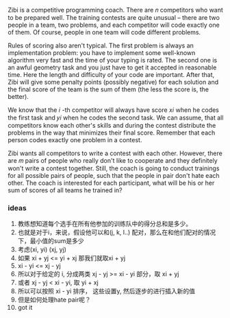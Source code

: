 Zibi is a competitive programming coach. There are 𝑛
competitors who want to be prepared well. The training contests are quite unusual – there are two people in a team, two
problems, and each competitor will code exactly one of them. Of course, people in one team will code different problems.

Rules of scoring also aren't typical. The first problem is always an implementation problem: you have to implement some
well-known algorithm very fast and the time of your typing is rated. The second one is an awful geometry task and you
just have to get it accepted in reasonable time. Here the length and difficulty of your code are important. After that,
Zibi will give some penalty points (possibly negative) for each solution and the final score of the team is the sum of
them (the less the score is, the better).

We know that the 𝑖
-th competitor will always have score 𝑥𝑖
when he codes the first task and 𝑦𝑖
when he codes the second task. We can assume, that all competitors know each other's skills and during the contest
distribute the problems in the way that minimizes their final score. Remember that each person codes exactly one problem
in a contest.

Zibi wants all competitors to write a contest with each other. However, there are 𝑚
pairs of people who really don't like to cooperate and they definitely won't write a contest together. Still, the coach
is going to conduct trainings for all possible pairs of people, such that the people in pair don't hate each other. The
coach is interested for each participant, what will be his or her sum of scores of all teams he trained in?

### ideas

1. 教练想知道每个选手在所有他参加的训练队中的得分总和是多少。
2. 也就是对于i，来说，假设他可以和(j, k, l..) 配对，那么在和他们配对的情况下，最小值的sum是多少
3. 考虑(xi, yi) (xj, yj)
4. 如果 xi + yj <= yi + xj 那我们就取xi + yj
5. xi - yi <= xj - yj
6. 所以对于给定的 i, 分成两类 xj - yj >= xi - yi 部分，取 xi + yj
7. 或者 xj - yj < xi - yi, 取 yi + xj
8. 所以可以按照 xi - yi 排序， 这些设置y, 然后逐步的进行插入新的值
9. 但是如何处理hate pair呢？
10. got it